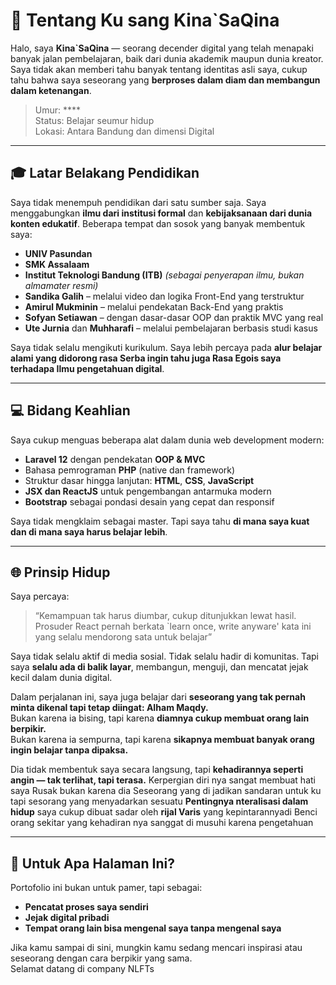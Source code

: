 

# 👤 Tentang Ku sang Kina`SaQina

Halo, saya **Kina`SaQina** — seorang decender digital yang telah menapaki banyak jalan pembelajaran, baik dari dunia akademik maupun dunia kreator. Saya tidak akan memberi tahu banyak tentang identitas asli saya, cukup tahu bahwa saya seseorang yang **berproses dalam diam dan membangun dalam ketenangan**.

> Umur: ****  
> Status: Belajar seumur hidup  
> Lokasi: Antara Bandung dan dimensi Digital

---

## 🎓 Latar Belakang Pendidikan

Saya tidak menempuh pendidikan dari satu sumber saja. Saya menggabungkan **ilmu dari institusi formal** dan **kebijaksanaan dari dunia konten edukatif**. Beberapa tempat dan sosok yang banyak membentuk saya:

- **UNIV Pasundan**
- **SMK Assalaam**
- **Institut Teknologi Bandung (ITB)** *(sebagai penyerapan ilmu, bukan almamater resmi)*
- **Sandika Galih** – melalui video dan logika Front-End yang terstruktur
- **Amirul Mukminin** – melalui pendekatan Back-End yang praktis
- **Sofyan Setiawan** – dengan dasar-dasar OOP dan praktik MVC yang real
- **Ute Jurnia** dan **Muhharafi** – melalui pembelajaran berbasis studi kasus

Saya tidak selalu mengikuti kurikulum. Saya lebih percaya pada **alur belajar alami yang didorong rasa Serba ingin tahu juga Rasa Egois saya terhadapa Ilmu pengetahuan digital**.

---

## 💻 Bidang Keahlian

Saya cukup menguas beberapa alat dalam dunia web development modern:

- **Laravel 12** dengan pendekatan **OOP & MVC**
- Bahasa pemrograman **PHP** (native dan framework)
- Struktur dasar hingga lanjutan: **HTML**, **CSS**, **JavaScript**
- **JSX dan ReactJS** untuk pengembangan antarmuka modern
- **Bootstrap** sebagai pondasi desain yang cepat dan responsif

Saya tidak mengklaim sebagai master. Tapi saya tahu **di mana saya kuat dan di mana saya harus belajar lebih**.

---

## 🌐 Prinsip Hidup

Saya percaya:  
> “Kemampuan tak harus diumbar, cukup ditunjukkan lewat hasil. Prosuder React pernah berkata `learn once, write anyware' kata ini yang selalu mendorong sata untuk belajar”

Saya tidak selalu aktif di media sosial. Tidak selalu hadir di komunitas. Tapi saya **selalu ada di balik layar**, membangun, menguji, dan mencatat jejak kecil dalam dunia digital.

Dalam perjalanan ini, saya juga belajar dari **seseorang yang tak pernah minta dikenal tapi tetap diingat: AIham Maqdy.**  
Bukan karena ia bising, tapi karena **diamnya cukup membuat orang lain berpikir.**  
Bukan karena ia sempurna, tapi karena **sikapnya membuat banyak orang ingin belajar tanpa dipaksa.**

Dia tidak membentuk saya secara langsung, tapi **kehadirannya seperti angin — tak terlihat, tapi terasa.**
Kerpergian diri nya sangat membuat hati saya Rusak bukan karena dia Seseorang yang di jadikan sandaran untuk ku tapi sesorang yang menyadarkan sesuatu **Pentingnya nteralisasi dalam hidup**
saya cukup dibuat sadar oleh **rijal Varis** yang kepintarannyadi Benci orang sekitar yang kehadiran nya sanggat di musuhi karena pengetahuan 

---

## 📁 Untuk Apa Halaman Ini?

Portofolio ini bukan untuk pamer, tapi sebagai:
- **Pencatat proses saya sendiri**
- **Jejak digital pribadi**
- **Tempat orang lain bisa mengenal saya tanpa mengenal saya**

Jika kamu sampai di sini, mungkin kamu sedang mencari inspirasi atau seseorang dengan cara berpikir yang sama.  
Selamat datang di company NLFTs
